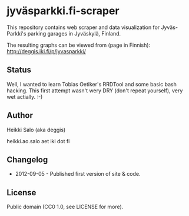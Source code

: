 jyväsparkki.fi-scraper
======================

This repository contains web scraper and data visualization for
Jyväs-Parkki's parking garages in Jyväskylä, Finland.

The resulting graphs can be viewed from (page in Finnish):
http://deggis.iki.fi/p/jyvasparkki/

Status
------

Well, I wanted to learn Tobias Oetiker's RRDTool and some
basic bash hacking. This first attempt wasn't wery DRY
(don't repeat yourself), very wet actially. :-)


Author
------

Heikki Salo (aka deggis)

heikki.ao.salo aet iki dot fi


Changelog
---------

 * 2012-09-05 - Published first version of site & code.


License
-------

Public domain (CC0 1.0, see LICENSE for more).

